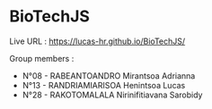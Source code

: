 # BioTechJS
Live URL : https://lucas-hr.github.io/BioTechJS/

Group members :
* N°08 - RABEANTOANDRO Mirantsoa Adrianna
* N°13 - RANDRIAMIARISOA Henintsoa Lucas
* N°28 - RAKOTOMALALA Nirinifitiavana Sarobidy
